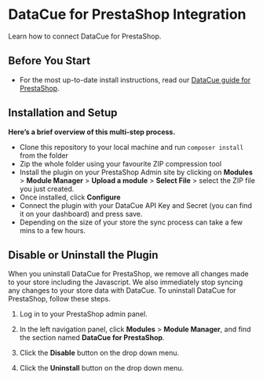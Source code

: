 # DataCue for PrestaShop Integration

Learn how to connect DataCue for PrestaShop.

## Before You Start

- For the most up-to-date install instructions, read our [DataCue guide for PrestaShop](https://help.datacue.co/prestashop/installation.html). 

## Installation and Setup

**Here’s a brief overview of this multi-step process.**

- Clone this repository to your local machine and run `composer install` from the folder
- Zip the whole folder using your favourite ZIP compression tool
- Install the plugin on your PrestaShop Admin site by clicking on **Modules** > **Module Manager** > **Upload a module** > **Select File** > select the ZIP file you just created.
- Once installed, click **Configure**
- Connect the plugin with your DataCue API Key and Secret (you can find it on your dashboard) and press save.
- Depending on the size of your store the sync process can take a few mins to a few hours.

## Disable or Uninstall the Plugin

When you uninstall DataCue for PrestaShop, we remove all changes made to your store including the Javascript. We also immediately stop syncing any changes to your store data with DataCue.
To uninstall DataCue for PrestaShop, follow these steps.

1. Log in to your PrestaShop admin panel.

2. In the left navigation panel, click **Modules** > **Module Manager**, and find the section named **DataCue for PrestaShop**.

3. Click the **Disable** button on the drop down menu.

4. Click the **Uninstall** button on the drop down menu.
